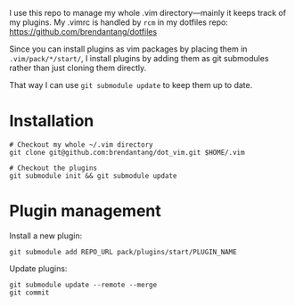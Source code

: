 I use this repo to manage my whole .vim directory—mainly it keeps track of my plugins.
My .vimrc is handled by `rcm` in my dotfiles repo: https://github.com/brendantang/dotfiles

Since you can install plugins as vim packages by placing them in `.vim/pack/*/start/`,
I install plugins by adding them as git submodules rather than just cloning them
directly.

That way I can use `git submodule update` to keep them up to date.

# Installation

```
# Checkout my whole ~/.vim directory
git clone git@github.com:brendantang/dot_vim.git $HOME/.vim

# Checkout the plugins
git submodule init && git submodule update

```

# Plugin management

Install a new plugin:

```
git submodule add REPO_URL pack/plugins/start/PLUGIN_NAME
```

Update plugins:

```
git submodule update --remote --merge
git commit
```
